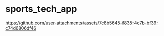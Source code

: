 # sports_tech_app
https://github.com/user-attachments/assets/7c8b5645-f835-4c7b-bf39-c74d6806df46



